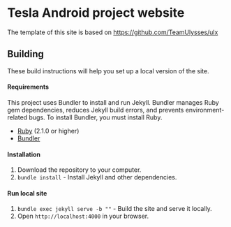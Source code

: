 # Tesla Android project website

The template of this site is based on https://github.com/TeamUlysses/ulx

## Building

These build instructions will help you set up a local version of the site.

#### Requirements

This project uses Bundler to install and run Jekyll. Bundler manages Ruby gem dependencies, reduces Jekyll build errors, and prevents environment-related bugs. To install Bundler, you must install Ruby.

- [Ruby](https://www.ruby-lang.org) (2.1.0 or higher)
- [Bundler](https://bundler.io)

#### Installation

1.  Download the repository to your computer.
2. `bundle install` - Install Jekyll and other dependencies.

#### Run local site

1. `bundle exec jekyll serve -b ""` - Build the site and serve it locally.
2. Open `http://localhost:4000` in your browser.
